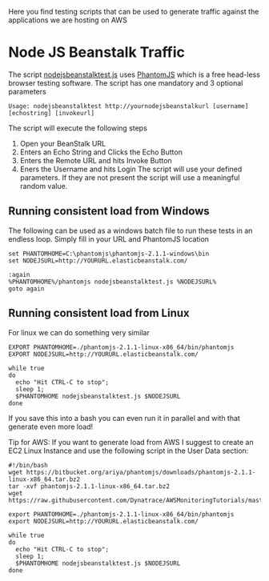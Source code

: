 Here you find testing scripts that can be used to generate traffic against the applications we are hosting on AWS

# Node JS Beanstalk Traffic
The script [nodejsbeanstalktest.js](/nodejsbeanstalktest.js) uses [PhantomJS](http://phantomjs.org/download.html) which is a free head-less browser testing software.
The script has one mandatory and 3 optional parameters
``` 
Usage: nodejsbeanstalktest http://yournodejsbeanstalkurl [username] [echostring] [invokeurl]
```
The script will execute the following steps
1. Open your BeanStalk URL
2. Enters an Echo String and Clicks the Echo Button
3. Enters the Remote URL and hits Invoke Button
4. Eners the Username and hits Login
The script will use your defined parameters. If they are not present the script will use a meaningful random value.

## Running consistent load from Windows
The following can be used as a windows batch file to run these tests in an endless loop. Simply fill in your URL and PhantomJS location
```
set PHANTOMHOME=C:\phantomjs\phantomjs-2.1.1-windows\bin
set NODEJSURL=http://YOURURL.elasticbeanstalk.com/

:again
%PHANTOMHOME%/phantomjs nodejsbeanstalktest.js %NODEJSURL%
goto again
```

## Running consistent load from Linux
For linux we can do something very similar
```
EXPORT PHANTOMHOME=./phantomjs-2.1.1-linux-x86_64/bin/phantomjs
EXPORT NODEJSURL=http://YOURURL.elasticbeanstalk.com/

while true
do
  echo "Hit CTRL-C to stop";
  sleep 1;
  $PHANTOMHOME nodejsbeanstalktest.js $NODEJSURL
done
```
If you save this into a bash you can even run it in parallel and with that generate even more load!

Tip for AWS:
If you want to generate load from AWS I suggest to create an EC2 Linux Instance and use the following script in the User Data section:
```
#!/bin/bash
wget https://bitbucket.org/ariya/phantomjs/downloads/phantomjs-2.1.1-linux-x86_64.tar.bz2
tar -xvf phantomjs-2.1.1-linux-x86_64.tar.bz2
wget https://raw.githubusercontent.com/Dynatrace/AWSMonitoringTutorials/master/TestingScripts/nodejsbeanstalktest.js

export PHANTOMHOME=./phantomjs-2.1.1-linux-x86_64/bin/phantomjs
export NODEJSURL=http://YOURURL.elasticbeanstalk.com/

while true
do
  echo "Hit CTRL-C to stop";
  sleep 1;
  $PHANTOMHOME nodejsbeanstalktest.js $NODEJSURL
done
``` 
